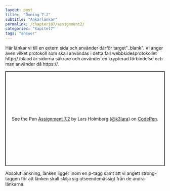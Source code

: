 ```yaml
---
layout: post
title:  "Övning 7.2"
subtitle: "Ankarlänkar"
permalink: /chapter107/assignment2/
categories: "Kapitel7"
tags: "answer"
---
```

Här länkar vi till en extern sida och använder därför target"_blank". Vi anger även vilket protokoll som skall användas i detta fall webbsidesprotokollet http:// ibland är sidorna säkrare och använder en krypterad förbindelse och man använder då https://.
<p class="codepen" data-height="300" data-theme-id="28514" data-default-tab="html,result" data-user="k3lara" data-slug-hash="xxKYwqN" style="height: 300px; box-sizing: border-box; display: flex; align-items: center; justify-content: center; border: 2px solid; margin: 1em 0; padding: 1em;" data-pen-title="Assignment 7.2">
  <span>See the Pen <a href="https://codepen.io/k3lara/pen/xxKYwqN/">
  Assignment 7.2</a> by Lars Holmberg (<a href="https://codepen.io/k3lara">@k3lara</a>)
  on <a href="https://codepen.io">CodePen</a>.</span>
</p>
<script async src="https://static.codepen.io/assets/embed/ei.js"></script>
<figcaption>Absolut länkning, länken ligger inom en p-tagg samt att vi angett  strong-taggen för att länken skall skilja sig utseendemässigt från de andra länkarna.</figcaption>
